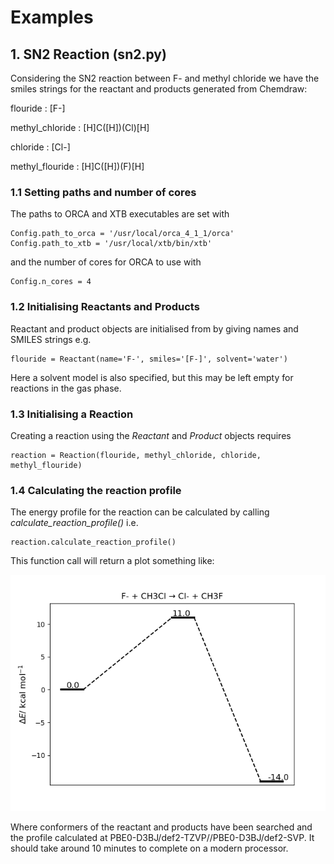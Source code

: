 # Examples

## 1. SN2 Reaction (sn2.py)
Considering the SN2 reaction between F- and methyl chloride we have the
smiles strings for the reactant and products generated from Chemdraw:

flouride        : \[F-]

methyl_chloride : \[H]C(\[H])(Cl)\[H]

chloride        : \[Cl-]

methyl_flouride : \[H]C(\[H])(F)\[H]


### 1.1 Setting paths and number of cores
The paths to ORCA and XTB executables are set with

```
Config.path_to_orca = '/usr/local/orca_4_1_1/orca'
Config.path_to_xtb = '/usr/local/xtb/bin/xtb'
```

and the number of cores for ORCA to use with

```
Config.n_cores = 4
```


### 1.2 Initialising Reactants and Products
Reactant and product objects are initialised from by giving names and
SMILES strings e.g.

```
flouride = Reactant(name='F-', smiles='[F-]', solvent='water')
```

Here a solvent model is also specified, but this may be left empty for
reactions in the gas phase.

### 1.3 Initialising a Reaction
Creating a reaction using the _Reactant_ and _Product_ objects requires

```
reaction = Reaction(flouride, methyl_chloride, chloride, methyl_flouride)
```

### 1.4 Calculating the reaction profile
The energy profile for the reaction can be calculated by calling
_calculate_reaction_profile()_ i.e.

```
reaction.calculate_reaction_profile()
```

This function call will return a plot something like:

![alt text](../autode/common/reaction_profile.png)

Where conformers of the reactant and products have been searched and the
profile calculated at PBE0-D3BJ/def2-TZVP//PBE0-D3BJ/def2-SVP. It should
take around 10 minutes to complete on a modern processor.
